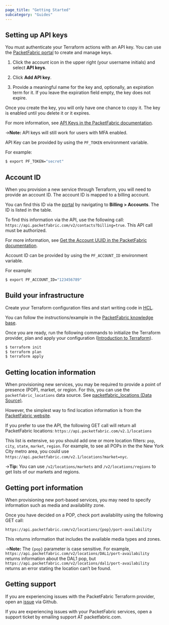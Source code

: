 ```yaml
---
page_title: "Getting Started"
subcategory: "Guides"
---
```




## Setting up API keys

You must authenticate your Terraform actions with an API key. You can use the [PacketFabric portal](https://portal.packetfabric.com/) to create and manage keys. 

1. Click the account icon in the upper right (your username initials) and select **API keys**. 

2. Click **Add API key**. 

3. Provide a meaningful name for the key and, optionally, an expiration term for it. If you leave the expiration field empty, the key does not expire.

Once you create the key, you will only have one chance to copy it. The key is enabled until you delete it or it expires.

For more information, see [API Keys in the PacketFabric documentation](https://docs.packetfabric.com/admin/my_account/keys/).

->**Note:** API keys will still work for users with MFA enabled.

API Key can be provided by using the `PF_TOKEN` environment variable.

For example:

```sh
$ export PF_TOKEN="secret"
```

## Account ID

When you provision a new service through Terraform, you will need to provide an account ID. The account ID is mapped to a billing account. 


You can find this ID via the [portal](https://portal.packetfabric.com/billing/billing-accounts) by navigating to **Billing > Accounts**. The ID is listed in the table. 

To find this information via the API, use the following call: `https://api.packetfabric.com/v2/contacts?billing=true`. This API call must be authorized.

For more information, see [Get the Account UUID in the PacketFabric documentation](https://docs.packetfabric.com/api/examples/account_uuid/).

Account ID can be provided by using the `PF_ACCOUNT_ID` environment variable.

For example:

```sh
$ export PF_ACCOUNT_ID="123456789"
```

## Build your infrastructure

Create your Terraform configuration files and start writing code in [HCL](https://developer.hashicorp.com/terraform/language).

You can follow the instructions/example in the [PacketFabric knowledge base](https://docs.packetfabric.com/api/terraform/).

Once you are ready, run the following commands to initialize the Terraform provider, plan and apply your configuration ([Introduction to Terraform](https://developer.hashicorp.com/terraform/intro)).

```sh
$ terraform init
$ terraform plan
$ terraform apply
```

## Getting location information

When provisioning new services, you may be required to provide a point of presence (POP), market, or region. For this, you can use the `packetfabric_locations` data source. See [packetfabric_locations (Data Source)](https://registry.terraform.io/providers/PacketFabric/packetfabric/latest/docs/data-sources/packetfabric_locations).


However, the simplest way to find location information is from the [PacketFabric website](https://packetfabric.com/locations). 


If you prefer to use the API, the following GET call will return all PacketFabric locations: `https://api.packetfabric.com/v2.1/locations` 

This list is extensive, so you should add one or more location filters: `pop`, `city`, `state`, `market`, `region`. For example, to see all POPs in the the New York City metro area, you could use `https://api.packetfabric.com/v2.1/locations?market=nyc`.

->**Tip:** You can use `/v2/locations/markets` and `/v2/locations/regions` to get lists of our markets and regions.




## Getting port information

When provisioning new port-based services, you may need to specify information such as media and availability zone. 

Once you have decided on a POP, check port availability using the following GET call:

`https://api.packetfabric.com/v2/locations/{pop}/port-availability`

This returns information that includes the available media types and zones.

->**Note:** The `{pop}` parameter is case sensitive. For example, `https://api.packetfabric.com/v2/locations/DAL1/port-availability` returns information about the DAL1 pop, but `https://api.packetfabric.com/v2/locations/dal1/port-availability` returns an error stating the location can’t be found.


## Getting support

If you are experiencing issues with the PacketFabric Terraform provider, open an [issue](https://github.com/PacketFabric/terraform-provider-packetfabric/issues) via Github. 

If you are experiencing issues with your PacketFabric services, open a support ticket by emailing support AT packetfabric.com.